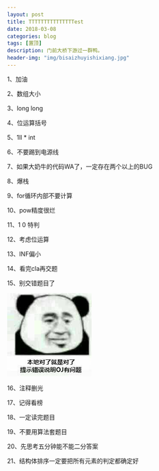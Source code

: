 ```yaml
---
layout: post
title: TTTTTTTTTTTTTTTest
date: 2018-03-08
categories: blog
tags: [置顶]
description: 门前大桥下游过一群鸭。
header-img: "img/bisaizhuyishixiang.jpg"
---
```


1、加油

2、数组大小

3、long long

4、位运算括号

5、1ll * int

6、不要踢到电源线

7、如果大奶牛的代码WA了，一定存在两个以上的BUG

8、爆栈

9、for循环内部不要计算

10、pow精度很烂

11、1 0 特判

12、考虑位运算

13、INF偏小

14、看完cla再交题

15、别交错题目了

<html>
<body>

<img src="img/test.jpg">

</body>
</html>

16、注释删光

17、记得看榜

18、一定读完题目

19、不要用算法套题目

20、先思考五分钟能不能二分答案

21、结构体排序一定要把所有元素的判定都确定好





